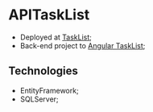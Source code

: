 # APITaskList

- Deployed at [TaskList](https://schererbrothers-apitasklist.azurewebsites.net/);
- Back-end project to [Angular TaskList](https://github.com/johannlucas/AngularTaskList);

## Technologies
  - EntityFramework;
  - SQLServer;
